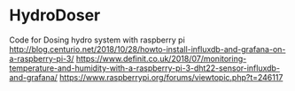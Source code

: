 # HydroDoser
Code for Dosing hydro system with raspberry pi
http://blog.centurio.net/2018/10/28/howto-install-influxdb-and-grafana-on-a-raspberry-pi-3/
https://www.definit.co.uk/2018/07/monitoring-temperature-and-humidity-with-a-raspberry-pi-3-dht22-sensor-influxdb-and-grafana/
https://www.raspberrypi.org/forums/viewtopic.php?t=246117

